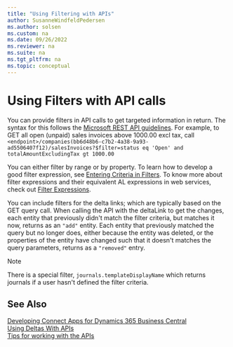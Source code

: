 ```yaml
---
title: "Using Filtering with APIs"
author: SusanneWindfeldPedersen
ms.author: solsen
ms.custom: na
ms.date: 09/26/2022
ms.reviewer: na
ms.suite: na
ms.tgt_pltfrm: na
ms.topic: conceptual
---
```


# Using Filters with API calls

You can provide filters in API calls to get targeted information in return. The syntax for this follows the [Microsoft REST API guidelines](https://github.com/Microsoft/api-guidelines/blob/master/Guidelines.md#97-filtering). For example, to GET all open (unpaid) sales invoices above 1000.00 excl tax, call `<endpoint>/companies(bb6d48b6-c7b2-4a38-9a93-ad5506407f12)/salesInvoices?$filter=status eq 'Open' and totalAmountExcludingTax gt 1000.00`

You can either filter by range or by property. To learn how to develop a good filter expression, see [Entering Criteria in Filters](../developer/devenv-entering-criteria-in-filters.md). To know more about filter expressions and their equivalent AL expressions in web services, check out [Filter Expressions](../webservices/use-filter-expressions-in-odata-uris.md#filter-expressions).

You can include filters for the delta links; which are typically based on the GET query call. When calling the API with the deltaLink to get the changes, each entity that previously didn't match the filter criteria, but matches it now, returns as an `"add"` entity. Each entity that previously matched the query but no longer does, either because the entity was deleted, or the properties of the entity have changed such that it doesn't matches the query parameters, returns as a `"removed"` entry.

>[!Note]
> There is a special filter, `journals.templateDisplayName` which returns journals if a user hasn't defined the filter criteria.


## See Also
[Developing Connect Apps for Dynamics 365 Business Central](devenv-develop-connect-apps.md)  
[Using Deltas With APIs](devenv-connect-apps-delta.md)  
[Tips for working with the APIs](devenv-connect-apps-tips.md)  

